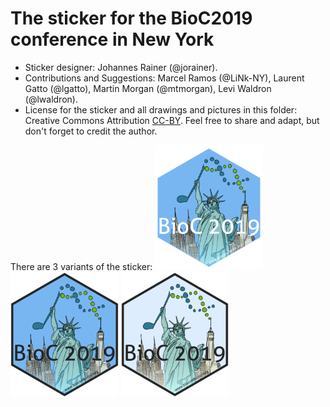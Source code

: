 # The sticker for the BioC2019 conference in New York

* Sticker designer: Johannes Rainer (@jorainer).
* Contributions and Suggestions: Marcel Ramos (@LiNk-NY), Laurent Gatto
  (@lgatto), Martin Morgan (@mtmorgan), Levi Waldron (@lwaldron).
* License for the sticker and all drawings and pictures in this folder: Creative
  Commons Attribution
  [CC-BY](https://creativecommons.org/licenses/by/2.0/). Feel free to share and
  adapt, but don't forget to credit the author.

There are 3 variants of the sticker:
<img src="./BioC2019_blue1.png" height="200">
<img src="./BioC2019_blue2.png" height="200">
<img src="./BioC2019_lightblue.png" height="200">


